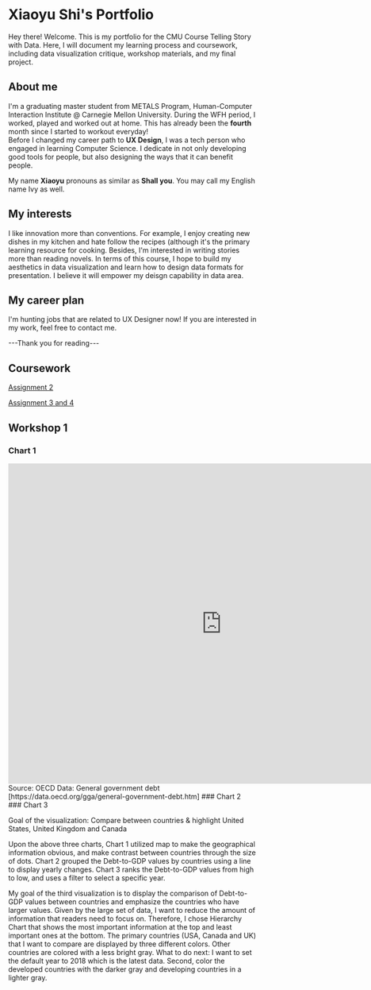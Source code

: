 # Xiaoyu Shi's Portfolio
Hey there! Welcome. 
This is my portfolio for the CMU Course Telling Story with Data. Here, I will document my learning process and coursework, including data visualization critique, workshop materials, and my final project.

## About me
I'm a graduating master student from METALS Program, Human-Computer Interaction Institute @ Carnegie Mellon University. During the WFH period, I worked, played and worked out at home. This has already been the **fourth** month since I started to workout everyday!
<br>Before I changed my career path to **UX Design**, I was a tech person who engaged in learning Computer Science. I dedicate in not only developing good tools for people, but also designing the ways that it can benefit people.

My name **Xiaoyu** pronouns as similar as **Shall you**. You may call my English name Ivy as well.

## My interests
I like innovation more than conventions. For example, I enjoy creating new dishes in my kitchen and hate follow the recipes (although it's the primary learning resource for cooking. Besides, I'm interested in writing stories more than reading novels.
In terms of this course, I hope to build my aesthetics in data visualization and learn how to design data formats for presentation. I believe it will empower my deisgn capability in data area.

## My career plan
I'm hunting jobs that are related to UX Designer now! If you are interested in my work, feel free to contact me. 

---Thank you for reading---

## Coursework
[Assignment 2](/dataviz2.md)

[Assignment 3 and 4](/dataviz3.md)


## Workshop 1
### Chart 1
<iframe src="https://data.oecd.org/chart/61Rz" width="860" height="645" style="border: 0" mozallowfullscreen="true" webkitallowfullscreen="true" allowfullscreen="true"><a href="https://data.oecd.org/chart/61Rz" target="_blank">OECD Chart: General government debt, Total, % of GDP, Annual, 2018</a></iframe>
Source: OECD Data: General government debt [https://data.oecd.org/gga/general-government-debt.htm]
### Chart 2
<div class="flourish-embed flourish-chart" data-src="visualisation/3191748" data-url="https://flo.uri.sh/visualisation/3191748/embed"><script src="https://public.flourish.studio/resources/embed.js"></script></div>
### Chart 3
<div class="flourish-embed flourish-hierarchy" data-src="visualisation/3191984" data-url="https://flo.uri.sh/visualisation/3191984/embed"><script src="https://public.flourish.studio/resources/embed.js"></script></div>

Goal of the visualization: Compare between countries & highlight United States, United Kingdom and Canada

Upon the above three charts, Chart 1 utilized map to make the geographical information obvious, and make contrast between countries through the size of dots. Chart 2 grouped the Debt-to-GDP values by countries using a line to display yearly changes. Chart 3 ranks the Debt-to-GDP values from high to low, and uses a filter to select a specific year.

My goal of the third visualization is to display the comparison of Debt-to-GDP values between countries and emphasize the countries who have larger values. Given by the large set of data, I want to reduce the amount of information that readers need to focus on. Therefore, I chose Hierarchy Chart that shows the most important information at the top and least important ones at the bottom. The primary countries (USA, Canada and UK) that I want to compare are displayed by three different colors. Other countries are colored with a less bright gray. What to do next: I want to set the default year to 2018 which is the latest data. Second, color the developed countries with the darker gray and developing countries in a lighter gray.
